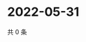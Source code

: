 # 2022-05-31

共 0 条

<!-- BEGIN WEIBO -->
<!-- 最后更新时间 Tue May 31 2022 15:16:44 GMT+0800 (China Standard Time) -->

<!-- END WEIBO -->
